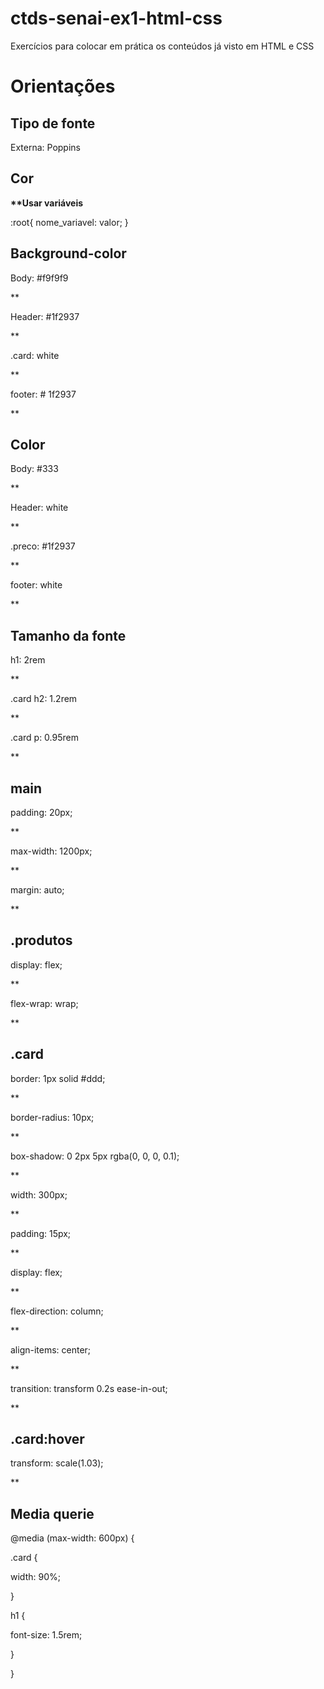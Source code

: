 # ctds-senai-ex1-html-css
Exercícios para colocar em prática os conteúdos já visto em HTML e CSS

# Orientações
<h2>Tipo de fonte</h2>
<p>Externa: Poppins</p>

<h2>Cor</h2>
<strong>**Usar variáveis</strong>
<p>:root{
    nome_variavel: valor;
}</p>

<h2>Background-color</h2>
<p>Body: #f9f9f9</p>**
<p>Header: #1f2937</p>**
<p>.card: white</p>**
<p>footer: # 1f2937</p>**

<h2>Color</h2>
<p>Body: #333</p>**
<p>Header: white</p>**
<p>.preco: #1f2937</p>**
<p>footer: white</p>**

<h2>Tamanho da fonte</h2>
<p>h1: 2rem</p>**
<p>.card h2: 1.2rem</p>**
<p>.card p: 0.95rem</p>**

<h2>main</h2>
<p>padding: 20px;</p>**
<p>max-width: 1200px;</p>**
<p>margin: auto;</p>**

<h2>.produtos</h2>
<p>display: flex;</p>**
<p>flex-wrap: wrap;</p>**

<h2>.card</h2>
<p>border: 1px solid #ddd;</p>**
<p>border-radius: 10px;</p>**
<p>box-shadow: 0 2px 5px rgba(0, 0, 0, 0.1);</p>**
<p>width: 300px;</p>**
<p>padding: 15px;</p>**
<p>display: flex;</p>**
<p>flex-direction: column;</p>**
<p>align-items: center;</p>**
<p>transition: transform 0.2s ease-in-out;</p>**

<h2>.card:hover</h2>
<p>transform: scale(1.03);</p>**


<h2>Media querie</h2>
<p>@media (max-width: 600px) {</p>
   <p>.card {</p>
        <p>width: 90%;</p>
    <p>}</p>

   <p>h1 {</p>
        <p>font-size: 1.5rem;</p>
    <p>}</p>
<p>}</p>



